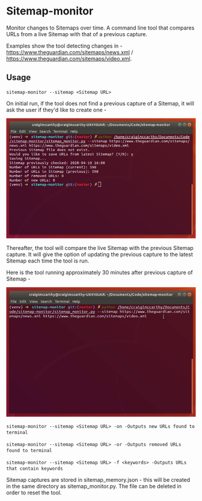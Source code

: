 # Sitemap-monitor

Monitor changes to Sitemaps over time. A command line tool that compares URLs from a live Sitemap with that of a previous capture.

Examples show the tool detecting changes in - https://www.theguardian.com/sitemaps/news.xml / https://www.theguardian.com/sitemaps/video.xml.


## Usage

```
sitemap-monitor --sitemap <Sitemap URL>
```
On initial run, if the tool does not find a previous capture of a Sitemap, it will ask the user if they'd like to create one -

![Sitemap-monitor screenshot](/images/sitemap-monitor1.png)

Thereafter, the tool will compare the live Sitemap with the previous Sitemap capture. It will give the option of updating the previous capture to the latest Sitemap each time the tool is run.

Here is the tool running approximately 30 minutes after previous capture of Sitemap -

![Sitemap-monitor screenshot](/images/sitemap-monitor.gif)

```
sitemap-monitor --sitemap <Sitemap URL> -on -Outputs new URLs found to terminal

sitemap-monitor --sitemap <Sitemap URL> -or -Outputs removed URLs found to terminal

sitemap-monitor --sitemap <Sitemap URL> -f <keywords> -Outputs URLs that contain keywords
```

Sitemap captures are stored in sitemap_memory.json - this will be created in the same directory as sitemap_monitor.py. The file can be deleted in order to reset the tool.